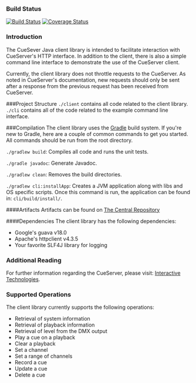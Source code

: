 ### Build Status
[![Build Status](https://travis-ci.org/creising/CueServer-Client.png)](https://travis-ci.org/creising/CueServer-Client)
[![Coverage Status](https://coveralls.io/repos/creising/CueServer-Client/badge.png?branch=master)](https://coveralls.io/r/creising/CueServer-Client?branch=master)

### Introduction
The CueSever Java client library is intended to facilitate interaction with
CueServer's HTTP interface. In addition to the client, there is also a simple
command line interface to demonstrate the use of the CueServer client.

Currently, the client library does not throttle requests to the CueServer. As
noted in CueServer's documentation, new requests should only be sent after a
response from the previous request has been received from CueServer.

###Project Structure
`./client` contains all code related to the client library.
`./cli` contains all of the code related to the example command line interface.

###Compilation
The client library uses the [Gradle](http://www.gradle.org) build system. If
you're new to Gradle, here are a couple of common commands to get you started.
All commands should be run from the root directory.

`./gradlew build`: Compiles all code and runs the unit tests.

`./gradle javadoc`: Generate Javadoc.

`./gradlew clean`: Removes the build directories.

`./gradlew cli:installApp`: Creates a JVM application along with libs and OS
specific scripts. Once this command is run, the application can be found in:
`cli/build/install/`.

####Artifacts
Artifacts can be found on [The Central Repository](http://search.maven.org/#search%7Cgav%7C1%7Cg%3A%22org.urbanbyte.cueserver%22%20AND%20a%3A%22cueserver-client%22)

####Dependencies
The client library has the following dependencies:

* Google's guava v18.0
* Apache's httpclient v4.3.5
* Your favorite SLF4J library for logging

### Additional Reading
For further information regarding the CueServer, please visit:
[Interactive Technologies](http://interactive-online.com).

### Supported Operations
The client library currently supports the following operations:

- Retrieval of system information
- Retrieval of playback information
- Retrieval of level from the DMX output
- Play a cue on a playback
- Clear a playback
- Set a channel
- Set a range of channels
- Record a cue
- Update a cue
- Delete a cue

